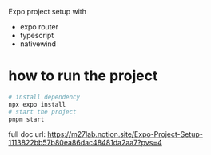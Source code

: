 Expo project setup with

- expo router
- typescript
- nativewind

# how to run the project

```bash
# install dependency
npx expo install
# start the project
pnpm start
```

full doc url: https://m27lab.notion.site/Expo-Project-Setup-1113822bb57b80ea86dac48481da2aa7?pvs=4
